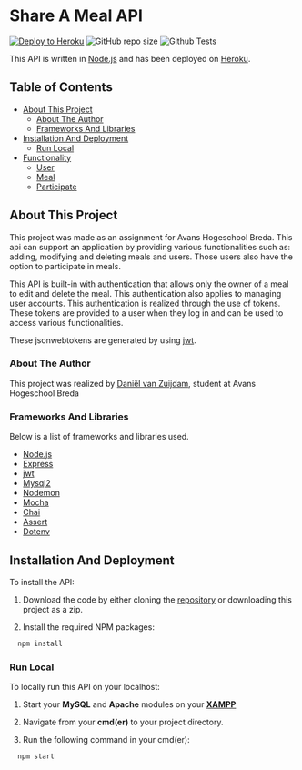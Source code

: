 # Share A Meal API

[![Deploy to Heroku](https://github.com/Zuijd/share-a-meal/actions/workflows/main.yml/badge.svg)](https://github.com/chevyriet/programmeren-4-shareameal/actions/workflows)
![GitHub repo size](https://img.shields.io/github/repo-size/Zuijd/share-a-meal?label=Total%20Size)
![Github Tests](https://img.shields.io/badge/Tests-100%25%20passed%2C%200%25%20failed-blue)

This API is written in [Node.js](https://nodejs.org) and has been deployed on [Heroku](https://dashboard.heroku.com).

## Table of Contents

 - [About This Project](#about-this-project)
    - [About The Author](#about-the-author)
    - [Frameworks And Libraries](#frameworks-and-libraries)
 - [Installation And Deployment](#installation-and-deployment)
    - [Run Local](#run-local)
 - [Functionality](#)
    - [User](#)
    - [Meal](#)
    - [Participate](#)

## About This Project
This project was made as an assignment for Avans Hogeschool Breda. This api can support an application by providing various functionalities such as: adding, modifying and deleting meals and users. Those users also have the option to participate in meals. 

This API is built-in with authentication that allows only the owner of a meal to edit and delete the meal. This authentication also applies to managing user accounts. This authentication is realized through the use of tokens. These tokens are provided to a user when they log in and can be used to access various functionalities. 

These jsonwebtokens are generated by using [jwt](https://jwt.io).


### About The Author
This project was realized by [Daniël van Zuijdam](https://github.com/Zuijd), student at Avans Hogeschool Breda

### Frameworks And Libraries
Below is a list of frameworks and libraries used.
- [Node.js](https://nodejs.org)
- [Express](https://expressjs.com/)
- [jwt](https://jwt.io)
- [Mysql2](https://www.npmjs.com/package/mysql2)
- [Nodemon](https://www.npmjs.com/package/nodemon)
- [Mocha](https://mochajs.org/)
- [Chai](https://www.chaijs.com/)
- [Assert](https://www.npmjs.com/package/assert)
- [Dotenv](https://www.npmjs.com/package/dotenv)

## Installation And Deployment
To install the API: 

1. Download the code by either cloning the [repository](https://github.com/Zuijd/share-a-meal) or downloading this project as a zip.

2. Install the required NPM packages:
```bash
  npm install
```
### Run Local
To locally run this API on your localhost:

1. Start your **MySQL** and **Apache** modules on your [**XAMPP**](https://www.apachefriends.org/index.html)

2. Navigate from your **cmd(er)** to your project directory.

3. Run the following command in your cmd(er):

```bash
  npm start
```
